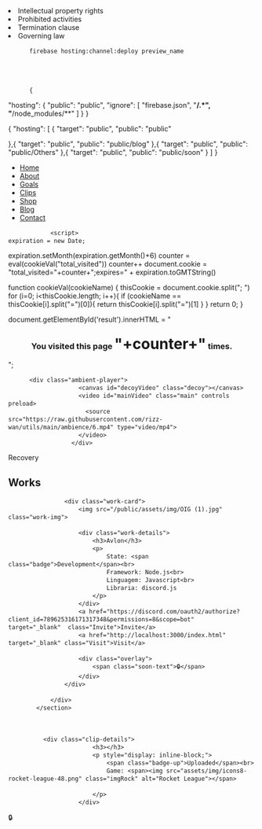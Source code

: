  <li data-tc="tab_item_2">Intellectual property rights</li>
           <li data-tc="tab_item_3">Prohibited activities</li>
           <li data-tc="tab_item_4">Termination clause</li>
           <li data-tc="tab_item_5">Governing law</li>
 
 <div class="tab_item tab_item_2" style="display: none;">
                <h3>Intellectual property rights</h3>
              <p>-</p>
              <p></p>
            </div>
            <div class="tab_item tab_item_3"  style="display: none;">
                <h3>Prohibited activities</h3>
                <p>-</p>
              <p></p>
            </div>
            <div class="tab_item tab_item_4"  style="display: none;">
                <h3>Termination clause</h3>
              <p>Lorem ipsum dolor sit amet consectetur adipisicing elit. Reiciendis quae ipsa, enim aspernatur ducimus vero! Repellendus exercitationem dolore, voluptatibus consectetur facere eveniet in, corporis, nostrum animi unde recusandae repudiandae. Excepturi.</p>
            </div>
            <div class="tab_item tab_item_5"  style="display: none;">
                <h3>Governing law</h3>
              <p>Lorem ipsum dolor sit amet consectetur adipisicing elit. Exercitationem alias nemo eius aspernatur doloremque laboriosam velit, consequatur nesciunt, ipsum facere autem, dicta quam consectetur! Nostrum quae odit adipisci omnis asperiores!</p>
              <p>Lorem ipsum dolor sit amet consectetur adipisicing elit. Exercitationem alias nemo eius aspernatur doloremque laboriosam velit, consequatur nesciunt, ipsum facere autem, dicta quam consectetur! Nostrum quae odit adipisci omnis asperiores!</p>
              <p>Lorem ipsum dolor sit amet consectetur adipisicing elit. Exercitationem alias nemo eius aspernatur doloremque laboriosam velit, consequatur nesciunt, ipsum facere autem, dicta quam consectetur! Nostrum quae odit adipisci omnis asperiores!</p>
            </div>
          </div>




          firebase hosting:channel:deploy preview_name




          {
  "hosting": {
    "public": "public",
    "ignore": [
      "firebase.json",
      "**/.*",
      "**/node_modules/**"
    ]
  }
}

{
  "hosting": [ {
    "target": "public",
    "public": "public"
  
  },{
  "target": "public",
  "public": "public/blog"
},{
  "target": "public",
  "public": "public/Others"
},{
  "target": "public",
  "public": "public/soon"
}
  ]
}

   <div class="nav__menu" id="nav-menu">
                    <ul class="nav__list">
                        <li class="nav__item"><a href="#home" class="nav__link active">Home</a></li>
                        <li class="nav__item"><a href="#about" class="nav__link">About</a></li>
                        <li class="nav__item"><a href="#goals" class="nav__link">Goals</a></li>
                        <li class="nav__item"><a href="#clips" class="nav__link">Clips</a></li>
                        <li class="nav__item"><a href="/public/Others/shop.html" class="nav__link">Shop</a></li>
                        <li class="nav__item"><a href="/public/soon.html" class="nav__link">Blog</a></li>
                        <li class="nav__item"><a href="#contact" class="nav__link">Contact</a></li>
                    </ul>
                </div>




                <script>
    expiration = new Date;
expiration.setMonth(expiration.getMonth()+6)
counter = eval(cookieVal("total_visited"))
counter++
document.cookie = "total_visited="+counter+";expires=" + expiration.toGMTString()
 
 
function cookieVal(cookieName) {
	thisCookie = document.cookie.split("; ")
	for (i=0; i<thisCookie.length; i++){
		if (cookieName == thisCookie[i].split("=")[0]){
			return thisCookie[i].split("=")[1]
		}
	}
	return 0;
}
 
document.getElementById('result').innerHTML = "<center><h3>You visited this page <label style='font-size:30px;' class='text-info'>"+counter+"</label> times.</h3></center>";
</script>













          <div class="ambient-player">
                        <canvas id="decoyVideo" class="decoy"></canvas>
                        <video id="mainVideo" class="main" controls preload>
                          <source src="https://raw.githubusercontent.com/rizz-wan/utils/main/ambience/6.mp4" type="video/mp4">
                        </video>
                      </div>



Recovery
                       <section class="work section" id="Works">
                <h2 class="section-title">Works</h2>
                <div class="work-container">
            
                    <div class="work-card">
                        <img src="/public/assets/img/OIG (1).jpg"  class="work-img">
                        
                        <div class="work-details">
                            <h3>Avlon</h3>
                            <p>
                                State: <span class="badge">Development</span><br>
                                Framework: Node.js<br>
                                Linguagem: Javascript<br>
                                Libraria: discord.js
                            </p>
                        </div>
                        <a href="https://discord.com/oauth2/authorize?client_id=789625316171317348&permissions=8&scope=bot"   target="_blank"  class="Invite">Invite</a>
                        <a href="http://localhost:3000/index.html" target="_blank" class="Visit">Visit</a>
                        
                        <div class="overlay">
                            <span class="soon-text">🔒</span>
                        </div>
                    </div>
                    
                </div>
            </section>



              <div class="clip-details">
                            <h3></h3>
                            <p style="display: inline-block;">
                                <span class="badge-up">Uploaded</span><br>
                                Game: <span><img src="assets/img/icons8-rocket-league-48.png" class="imgRock" alt="Rocket League"></span>
                               
                            </p>
                        </div>


                        
<div class="overlay">
  <span class="soon-text">🔒</span>
</div>